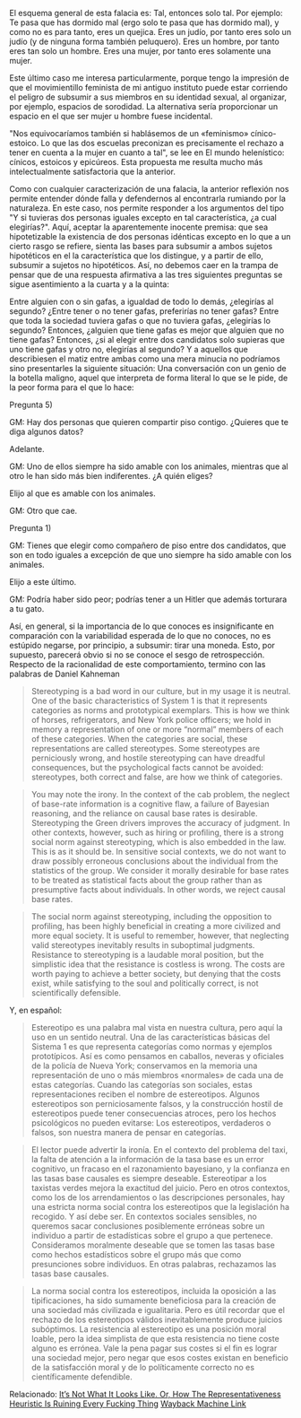 El esquema general de esta falacia es: Tal, entonces solo tal. Por ejemplo: Te pasa que has dormido mal (ergo solo te pasa que has dormido mal), y como no es para tanto, eres un quejica. Eres un judío, por tanto eres solo un judío (y de ninguna forma también peluquero). Eres un hombre, por tanto eres tan solo un hombre. Eres una mujer, por tanto eres solamente una mujer. 



Este último caso me interesa particularmente, porque tengo la impresión de que el movimientillo feminista de mi antiguo instituto puede estar corriendo el peligro de subsumir a sus miembros en su identidad sexual, al organizar, por ejemplo, espacios de sorodidad. La alternativa sería proporcionar un espacio en el que ser mujer u hombre fuese incidental.



"Nos equivocaríamos también si hablásemos de un «feminismo» cínico-estoico. Lo que las dos escuelas preconizan es precisamente el rechazo a tener en cuenta a la mujer en cuanto a tal", se lee en El mundo helenístico: cínicos, estoicos y epicúreos. Esta propuesta me resulta mucho más intelectualmente satisfactoria que la anterior.



Como con cualquier caracterización de una falacia, la anterior reflexión nos permite entender dónde falla y defendernos al encontrarla rumiando por la naturaleza. En este caso, nos permite responder a los argumentos del tipo "Y si tuvieras dos personas iguales excepto en tal característica, ¿a cual elegirías?". Aquí, aceptar la aparentemente inocente premisa: que sea hipotetizable la existencia de dos personas idénticas excepto en lo que a un cierto rasgo se refiere, sienta las bases para subsumir a ambos sujetos hipotéticos en el la característica que los distingue, y a partir de ello, subsumir a sujetos no hipotéticos. Así, no debemos caer en la trampa de pensar que de una respuesta afirmativa a las tres siguientes preguntas se sigue asentimiento a la cuarta y a la quinta:

Entre alguien con o sin gafas, a igualdad de todo lo demás, ¿elegirías al segundo?
¿Entre tener o no tener gafas, preferirías no tener gafas?
Entre que toda la sociedad tuviera gafas o que no tuviera gafas, ¿elegirías lo segundo?
Entonces, ¿alguien que tiene gafas es mejor que alguien que no tiene gafas?
Entonces, ¿si al elegir entre dos candidatos solo supieras que uno tiene gafas y otro no, elegirías al segundo?
Y a aquellos que describiesen el matiz entre ambas como una mera minucia no podríamos sino presentarles la siguiente situación: Una conversación con un genio de la botella maligno, aquel que interpreta de forma literal lo que se le pide, de la peor forma para el que lo hace:



Pregunta 5)

GM: Hay dos personas que quieren compartir piso contigo. ¿Quieres que te diga algunos datos?

Adelante.

GM: Uno de ellos siempre ha sido amable con los animales, mientras que al otro le han sido más bien indiferentes. ¿A quién eliges?

Elijo al que es amable con los animales.

GM: Otro que cae.



Pregunta 1)

GM: Tienes que elegir como compañero de piso entre dos candidatos, que son en todo iguales a excepción de que uno siempre ha sido amable con los animales.

Elijo a este último.

GM: Podría haber sido peor; podrías tener a un Hitler que además torturara a tu gato.


Así, en general, si la importancia de lo que conoces es insignificante en comparación con la variabilidad esperada de lo que no conoces, no es estúpido negarse, por principio, a subsumir: tirar una moneda. Esto, por supuesto, parecerá obvio si no se conoce el sesgo de retrospección. Respecto de la racionalidad de este comportamiento, termino con las palabras de Daniel Kahneman

> Stereotyping is a bad word in our culture, but in my usage it is neutral. One of the basic characteristics of System 1 is that it represents categories as norms and prototypical exemplars. This is how we think of horses, refrigerators, and New York police officers; we hold in memory a representation of one or more “normal” members of each of these categories. When the categories are social, these representations are called stereotypes. Some stereotypes are perniciously wrong, and hostile stereotyping can have dreadful consequences, but the psychological facts cannot be avoided: stereotypes, both correct and false, are how we think of categories.

> You may note the irony. In the context of the cab problem, the neglect of base-rate information is a cognitive flaw, a failure of Bayesian reasoning, and the reliance on causal base rates is desirable. Stereotyping the Green drivers improves the accuracy of judgment. In other contexts, however, such as hiring or profiling, there is a strong social norm against stereotyping, which is also embedded in the law. This is as it should be. In sensitive social contexts, we do not want to draw possibly erroneous conclusions about the individual from the statistics of the group. We consider it morally desirable for base rates to be treated as statistical facts about the group rather than as presumptive facts about individuals. In other words, we reject causal base rates.

> The social norm against stereotyping, including the opposition to profiling, has been highly beneficial in creating a more civilized and more equal society. It is useful to remember, however, that neglecting valid stereotypes inevitably results in suboptimal judgments. Resistance to stereotyping is a laudable moral position, but the simplistic idea that the resistance is costless is wrong. The costs are worth paying to achieve a better society, but denying that the costs exist, while satisfying to the soul and politically correct, is not scientifically defensible.

Y, en español: 

> Estereotipo es una palabra mal vista en nuestra cultura, pero aquí la uso en un sentido neutral. Una de las características básicas del Sistema 1 es que representa categorías como normas y ejemplos prototípicos. Así es como pensamos en caballos, neveras y oficiales de la policía de Nueva York; conservamos en la memoria una representación de uno o más miembros «normales» de cada una de estas categorías. Cuando las categorías son sociales, estas representaciones reciben el nombre de estereotipos. Algunos estereotipos son perniciosamente falsos, y la construcción hostil de estereotipos puede tener consecuencias atroces, pero los hechos psicológicos no pueden evitarse: Los estereotipos, verdaderos o falsos, son nuestra manera de pensar en categorías. 

> El lector puede advertir la ironía. En el contexto del problema del taxi, la falta de atención a la información de la tasa base es un error cognitivo, un fracaso en el razonamiento bayesiano, y la confianza en las tasas base causales es siempre deseable. Estereotipar  a los taxistas verdes mejora la exactitud del juicio. Pero en otros contextos, como los de los arrendamientos o las descripciones personales, hay una estricta norma social contra los estereotipos que la legislación ha recogido. Y así debe ser. En contextos sociales sensibles, no queremos sacar conclusiones posiblemente erróneas sobre un individuo a partir de estadísticas sobre el grupo a que pertenece. Consideramos moralmente deseable que se tomen las tasas base como hechos estadísticos sobre el grupo más que como presunciones sobre individuos. En otras palabras, rechazamos las tasas base causales. 

> La norma social contra los estereotipos, incluida la oposición a las tipificaciones, ha sido sumamente beneficiosa para la creación de una sociedad más civilizada e igualitaria. Pero es útil recordar que el rechazo de los estereotipos válidos inevitablemente produce juicios subóptimos. La resistencia al estereotipo es una posición moral loable, pero la idea simplista de que esta resistencia no tiene coste alguno es errónea. Vale la pena pagar sus costes si el fin es lograr una sociedad mejor, pero negar que esos costes existan en beneficio de la satisfacción moral y de lo políticamente correcto no es científicamente defendible.

Relacionado: [It’s Not What It Looks Like. Or, How The Representativeness Heuristic Is Ruining Every Fucking Thing](https://medium.com/@ThingMaker/its-not-what-it-looks-like-cde2c6104455) [Wayback Machine Link](https://web.archive.org/web/*/https://medium.com/@ThingMaker/its-not-what-it-looks-like-cde2c6104455)
